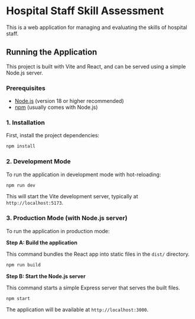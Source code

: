 # Hospital Staff Skill Assessment

This is a web application for managing and evaluating the skills of hospital staff.

## Running the Application

This project is built with Vite and React, and can be served using a simple Node.js server.

### Prerequisites

- [Node.js](https://nodejs.org/) (version 18 or higher recommended)
- [npm](https://www.npmjs.com/) (usually comes with Node.js)

### 1. Installation

First, install the project dependencies:

```bash
npm install
```

### 2. Development Mode

To run the application in development mode with hot-reloading:

```bash
npm run dev
```

This will start the Vite development server, typically at `http://localhost:5173`.

### 3. Production Mode (with Node.js server)

To run the application in production mode:

**Step A: Build the application**

This command bundles the React app into static files in the `dist/` directory.

```bash
npm run build
```

**Step B: Start the Node.js server**

This command starts a simple Express server that serves the built files.

```bash
npm start
```

The application will be available at `http://localhost:3000`.
